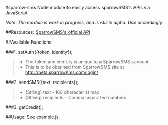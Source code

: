 #sparrow-sms
 Node module to easily access sparrowSMS's APIs via JavaScript.

 *Note: The module is work in progress, and is still in alpha. Use accordingly.*

##Resources:
[SparrowSMS's official API](http://docs.sparrowsms.com/en/latest/)

##Available Functions:


###1. setAuth({token, identity});
>
>* The token and identity is unique to a SparrowSMS account.
>* This is to be obtained from  SparrowSMS site at http://beta.sparrowsms.com/login/

###2. sendSMS({text, recipients});
>
>*  {String} text       - 160 character at max
>*  {String} recipients - Comma separated numbers


###3. getCredit();

##Usage:
  See example.js.
